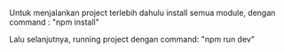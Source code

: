Untuk menjalankan project terlebih dahulu install semua module, dengan command :
"npm install"

Lalu selanjutnya, running project dengan command:
"npm run dev"
